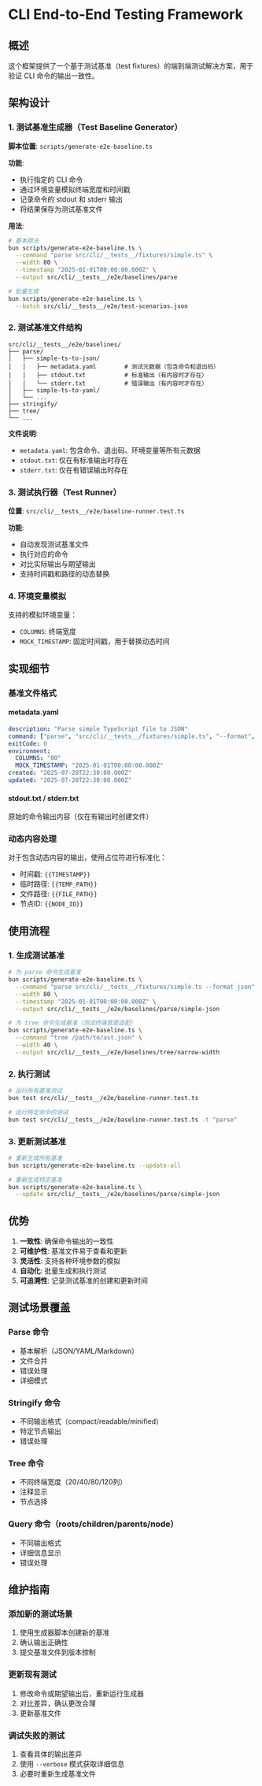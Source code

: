 # CLI End-to-End Testing Framework

## 概述

这个框架提供了一个基于测试基准（test fixtures）的端到端测试解决方案，用于验证 CLI 命令的输出一致性。

## 架构设计

### 1. 测试基准生成器（Test Baseline Generator）

**脚本位置**: `scripts/generate-e2e-baseline.ts`

**功能**:
- 执行指定的 CLI 命令
- 通过环境变量模拟终端宽度和时间戳
- 记录命令的 stdout 和 stderr 输出
- 将结果保存为测试基准文件

**用法**:
```bash
# 基本用法
bun scripts/generate-e2e-baseline.ts \
  --command "parse src/cli/__tests__/fixtures/simple.ts" \
  --width 80 \
  --timestamp "2025-01-01T00:00:00.000Z" \
  --output src/cli/__tests__/e2e/baselines/parse

# 批量生成
bun scripts/generate-e2e-baseline.ts \
  --batch src/cli/__tests__/e2e/test-scenarios.json
```

### 2. 测试基准文件结构

```
src/cli/__tests__/e2e/baselines/
├── parse/
│   ├── simple-ts-to-json/
│   │   ├── metadata.yaml        # 测试元数据（包含命令和退出码）
│   │   ├── stdout.txt           # 标准输出（有内容时才存在）
│   │   └── stderr.txt           # 错误输出（有内容时才存在）
│   ├── simple-ts-to-yaml/
│   └── ...
├── stringify/
├── tree/
└── ...
```

**文件说明**:
- `metadata.yaml`: 包含命令、退出码、环境变量等所有元数据
- `stdout.txt`: 仅在有标准输出时存在
- `stderr.txt`: 仅在有错误输出时存在

### 3. 测试执行器（Test Runner）

**位置**: `src/cli/__tests__/e2e/baseline-runner.test.ts`

**功能**:
- 自动发现测试基准文件
- 执行对应的命令
- 对比实际输出与期望输出
- 支持时间戳和路径的动态替换

### 4. 环境变量模拟

支持的模拟环境变量：
- `COLUMNS`: 终端宽度
- `MOCK_TIMESTAMP`: 固定时间戳，用于替换动态时间

## 实现细节

### 基准文件格式

#### metadata.yaml
```yaml
description: "Parse simple TypeScript file to JSON"
command: ["parse", "src/cli/__tests__/fixtures/simple.ts", "--format", "json"]
exitCode: 0
environment:
  COLUMNS: "80"
  MOCK_TIMESTAMP: "2025-01-01T00:00:00.000Z"
created: "2025-07-20T22:30:00.000Z"
updated: "2025-07-20T22:30:00.000Z"
```

#### stdout.txt / stderr.txt
原始的命令输出内容（仅在有输出时创建文件）

### 动态内容处理

对于包含动态内容的输出，使用占位符进行标准化：

- 时间戳: `{{TIMESTAMP}}` 
- 临时路径: `{{TEMP_PATH}}`
- 文件路径: `{{FILE_PATH}}`
- 节点ID: `{{NODE_ID}}`

## 使用流程

### 1. 生成测试基准

```bash
# 为 parse 命令生成基准
bun scripts/generate-e2e-baseline.ts \
  --command "parse src/cli/__tests__/fixtures/simple.ts --format json" \
  --width 80 \
  --timestamp "2025-01-01T00:00:00.000Z" \
  --output src/cli/__tests__/e2e/baselines/parse/simple-json

# 为 tree 命令生成基准（测试终端宽度适配）
bun scripts/generate-e2e-baseline.ts \
  --command "tree /path/to/ast.json" \
  --width 40 \
  --output src/cli/__tests__/e2e/baselines/tree/narrow-width
```

### 2. 执行测试

```bash
# 运行所有基准测试
bun test src/cli/__tests__/e2e/baseline-runner.test.ts

# 运行特定命令的测试
bun test src/cli/__tests__/e2e/baseline-runner.test.ts -t "parse"
```

### 3. 更新测试基准

```bash
# 重新生成所有基准
bun scripts/generate-e2e-baseline.ts --update-all

# 重新生成特定基准
bun scripts/generate-e2e-baseline.ts \
  --update src/cli/__tests__/e2e/baselines/parse/simple-json
```

## 优势

1. **一致性**: 确保命令输出的一致性
2. **可维护性**: 基准文件易于查看和更新
3. **灵活性**: 支持各种环境参数的模拟
4. **自动化**: 批量生成和执行测试
5. **可追溯性**: 记录测试基准的创建和更新时间

## 测试场景覆盖

### Parse 命令
- 基本解析（JSON/YAML/Markdown）
- 文件合并
- 错误处理
- 详细模式

### Stringify 命令  
- 不同输出格式（compact/readable/minified）
- 特定节点输出
- 错误处理

### Tree 命令
- 不同终端宽度（20/40/80/120列）
- 注释显示
- 节点选择

### Query 命令（roots/children/parents/node）
- 不同输出格式
- 详细信息显示
- 错误处理

## 维护指南

### 添加新的测试场景
1. 使用生成器脚本创建新的基准
2. 确认输出正确性
3. 提交基准文件到版本控制

### 更新现有测试
1. 修改命令或期望输出后，重新运行生成器
2. 对比差异，确认更改合理
3. 更新基准文件

### 调试失败的测试
1. 查看具体的输出差异
2. 使用 `--verbose` 模式获取详细信息  
3. 必要时重新生成基准文件
